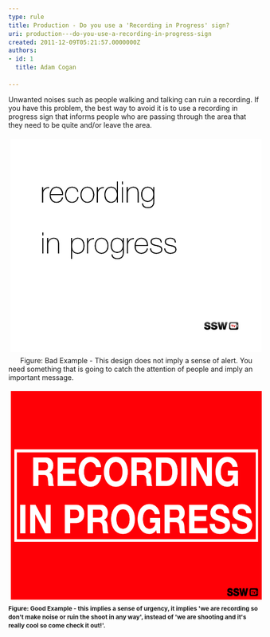 ```yaml
---
type: rule
title: Production - Do you use a 'Recording in Progress' sign?
uri: production---do-you-use-a-recording-in-progress-sign
created: 2011-12-09T05:21:57.0000000Z
authors:
- id: 1
  title: Adam Cogan

---
```




<span class='intro'> ​Unwanted noises such as people walking and talking can ruin a recording. If you have this problem,&#160;the best way to avoid it&#160;is to use a recording in progress sign that informs people who are passing through the area that they need to be quite and/or leave the area. </span>

<p> 
   <img src="RecordingInProgress_BadExample.jpg" alt="RecordingInProgress_BadExample.jpg" class="ssw-rteStyle-ImageArea" style="margin&#58;5px;width&#58;593px;" />&#160;&#160;&#160;&#160;&#160;
<span class="ssw-rteStyle-FigureBad">Figure&#58; Bad Example​ - This design does not imply a sense of alert​. You need something that is going to catch the attention of people and imply an important message.</span>​</p><p> 
   <img class="ssw-rteStyle-ImageArea" alt="Recording sign 2.jpg" src="Recording sign 2.jpg" style="margin&#58;5px;width&#58;586px;height&#58;418px;" />
<span class="ssw-rteStyle-FigureGood" style="font-size&#58;12px;font-weight&#58;bold;">Figure&#58; Good Example -&#160;this implies a sense of urgency, it implies 'we are recording so don't make noise or ruin the shoot in any way', instead of 'we are shooting and it's really cool so come check it out!'.​</span>​</p>


